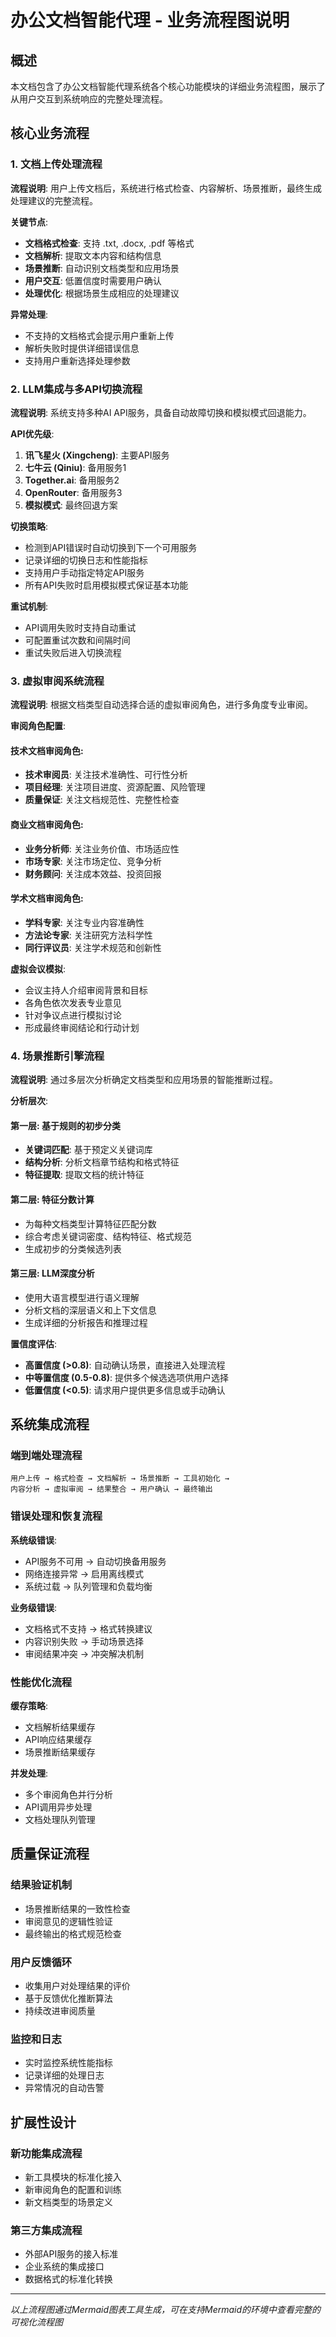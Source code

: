 # 办公文档智能代理 - 业务流程图说明

## 概述

本文档包含了办公文档智能代理系统各个核心功能模块的详细业务流程图，展示了从用户交互到系统响应的完整处理流程。

## 核心业务流程

### 1. 文档上传处理流程

**流程说明**: 用户上传文档后，系统进行格式检查、内容解析、场景推断，最终生成处理建议的完整流程。

**关键节点**:
- **文档格式检查**: 支持 .txt, .docx, .pdf 等格式
- **文档解析**: 提取文本内容和结构信息
- **场景推断**: 自动识别文档类型和应用场景
- **用户交互**: 低置信度时需要用户确认
- **处理优化**: 根据场景生成相应的处理建议

**异常处理**:
- 不支持的文档格式会提示用户重新上传
- 解析失败时提供详细错误信息
- 支持用户重新选择处理参数

### 2. LLM集成与多API切换流程

**流程说明**: 系统支持多种AI API服务，具备自动故障切换和模拟模式回退能力。

**API优先级**:
1. **讯飞星火 (Xingcheng)**: 主要API服务
2. **七牛云 (Qiniu)**: 备用服务1
3. **Together.ai**: 备用服务2  
4. **OpenRouter**: 备用服务3
5. **模拟模式**: 最终回退方案

**切换策略**:
- 检测到API错误时自动切换到下一个可用服务
- 记录详细的切换日志和性能指标
- 支持用户手动指定特定API服务
- 所有API失败时启用模拟模式保证基本功能

**重试机制**:
- API调用失败时支持自动重试
- 可配置重试次数和间隔时间
- 重试失败后进入切换流程

### 3. 虚拟审阅系统流程

**流程说明**: 根据文档类型自动选择合适的虚拟审阅角色，进行多角度专业审阅。

**审阅角色配置**:

#### 技术文档审阅角色:
- **技术审阅员**: 关注技术准确性、可行性分析
- **项目经理**: 关注项目进度、资源配置、风险管理  
- **质量保证**: 关注文档规范性、完整性检查

#### 商业文档审阅角色:
- **业务分析师**: 关注业务价值、市场适应性
- **市场专家**: 关注市场定位、竞争分析
- **财务顾问**: 关注成本效益、投资回报

#### 学术文档审阅角色:
- **学科专家**: 关注专业内容准确性
- **方法论专家**: 关注研究方法科学性
- **同行评议员**: 关注学术规范和创新性

**虚拟会议模拟**:
- 会议主持人介绍审阅背景和目标
- 各角色依次发表专业意见
- 针对争议点进行模拟讨论
- 形成最终审阅结论和行动计划

### 4. 场景推断引擎流程

**流程说明**: 通过多层次分析确定文档类型和应用场景的智能推断过程。

**分析层次**:

#### 第一层: 基于规则的初步分类
- **关键词匹配**: 基于预定义关键词库
- **结构分析**: 分析文档章节结构和格式特征
- **特征提取**: 提取文档的统计特征

#### 第二层: 特征分数计算
- 为每种文档类型计算特征匹配分数
- 综合考虑关键词密度、结构特征、格式规范
- 生成初步的分类候选列表

#### 第三层: LLM深度分析
- 使用大语言模型进行语义理解
- 分析文档的深层语义和上下文信息
- 生成详细的分析报告和推理过程

**置信度评估**:
- **高置信度 (>0.8)**: 自动确认场景，直接进入处理流程
- **中等置信度 (0.5-0.8)**: 提供多个候选选项供用户选择
- **低置信度 (<0.5)**: 请求用户提供更多信息或手动确认

## 系统集成流程

### 端到端处理流程

```
用户上传 → 格式检查 → 文档解析 → 场景推断 → 工具初始化 → 
内容分析 → 虚拟审阅 → 结果整合 → 用户确认 → 最终输出
```

### 错误处理和恢复流程

**系统级错误**:
- API服务不可用 → 自动切换备用服务
- 网络连接异常 → 启用离线模式
- 系统过载 → 队列管理和负载均衡

**业务级错误**:
- 文档格式不支持 → 格式转换建议
- 内容识别失败 → 手动场景选择
- 审阅结果冲突 → 冲突解决机制

### 性能优化流程

**缓存策略**:
- 文档解析结果缓存
- API响应结果缓存  
- 场景推断结果缓存

**并发处理**:
- 多个审阅角色并行分析
- API调用异步处理
- 文档处理队列管理

## 质量保证流程

### 结果验证机制
- 场景推断结果的一致性检查
- 审阅意见的逻辑性验证
- 最终输出的格式规范检查

### 用户反馈循环
- 收集用户对处理结果的评价
- 基于反馈优化推断算法
- 持续改进审阅质量

### 监控和日志
- 实时监控系统性能指标
- 记录详细的处理日志
- 异常情况的自动告警

## 扩展性设计

### 新功能集成流程
- 新工具模块的标准化接入
- 新审阅角色的配置和训练
- 新文档类型的场景定义

### 第三方集成流程
- 外部API服务的接入标准
- 企业系统的集成接口
- 数据格式的标准化转换

---

*以上流程图通过Mermaid图表工具生成，可在支持Mermaid的环境中查看完整的可视化流程图*
